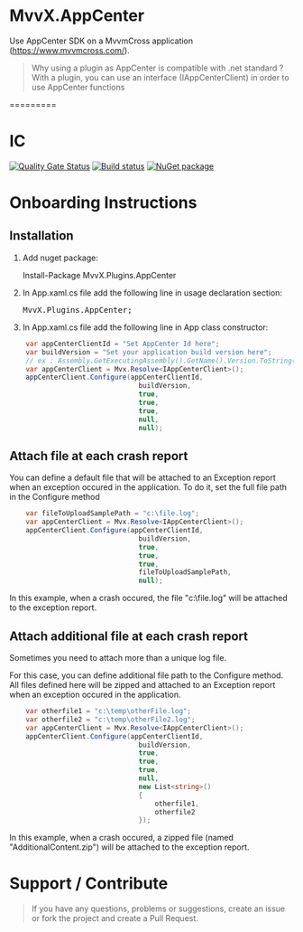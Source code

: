 # MvvX.AppCenter

Use AppCenter SDK on a MvvmCross application (https://www.mvvmcross.com/).

> Why using a plugin as AppCenter is compatible with .net standard ?
With a plugin, you can use an interface (IAppCenterClient) in order to use AppCenter functions

=========

# IC
[![Quality Gate Status](https://sonarcloud.io/api/project_badges/measure?project=github-MvvX.Plugins.AppCenter&metric=alert_status)](https://sonarcloud.io/dashboard?id=github-MvvX.Plugins.AppCenter)
[![Build status](https://dev.azure.com/mackmathieu/Github/_apis/build/status/MvvX.Plugins.AppCenter)](https://dev.azure.com/mackmathieu/Github/_build/latest?definitionId=7)
[![NuGet package](https://buildstats.info/nuget/MvvX.Plugins.AppCenter?includePreReleases=true)](https://nuget.org/packages/MvvX.Plugins.AppCenter)

# Onboarding Instructions 

## Installation

1. Add nuget package: 

    Install-Package MvvX.Plugins.AppCenter

2. In App.xaml.cs file add the following line in usage declaration section:
    <pre>MvvX.Plugins.AppCenter;</pre>
3. In App.xaml.cs file add the following line in App class constructor: 

```c#
    var appCenterClientId = "Set AppCenter Id here";
    var buildVersion = "Set your application build version here"; 
    // ex : Assembly.GetExecutingAssembly().GetName().Version.ToString()
    var appCenterClient = Mvx.Resolve<IAppCenterClient>();
    appCenterClient.Configure(appCenterClientId, 
                                buildVersion,
                                true,
                                true,
                                true,
                                null,
                                null);
```

## Attach file at each crash report

You can define a default file that will be attached to an Exception report when an exception occured in the application.
To do it, set the full file path in the Configure method

```c#
    var fileToUploadSamplePath = "c:\file.log";
    var appCenterClient = Mvx.Resolve<IAppCenterClient>();
    appCenterClient.Configure(appCenterClientId, 
                                buildVersion,
                                true,
                                true,
                                true,
                                fileToUploadSamplePath,
                                null);
```
In this example, when a crash occured, the file "c:\file.log" will be attached to the exception report.

## Attach additional file at each crash report

Sometimes you need to attach more than a unique log file.

For this case, you can define additional file path to the Configure method. All files defined here will be zipped and attached to an Exception report when an exception occured in the application.

```c#
    var otherfile1 = "c:\temp\otherFile.log";
    var otherfile2 = "c:\temp\otherFile2.log";
    var appCenterClient = Mvx.Resolve<IAppCenterClient>();
    appCenterClient.Configure(appCenterClientId, 
                                buildVersion,
                                true,
                                true,
                                true,
                                null,
                                new List<string>()
                                {
                                    otherfile1,
                                    otherfile2
                                });
```
In this example, when a crash occured, a zipped file (named "AdditionalContent.zip") will be attached to the exception report.

# Support / Contribute
> If you have any questions, problems or suggestions, create an issue or fork the project and create a Pull Request.